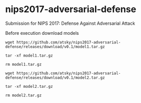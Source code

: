 # nips2017-adversarial-defense

Submission for NIPS 2017: Defense Against Adversarial Attack


Before execution download models
```
wget https://github.com/atsky/nips2017-adversarial-defense/releases/download/v0.1/model1.tar.gz

tar -xf model1.tar.gz

rm model1.tar.gz

wget https://github.com/atsky/nips2017-adversarial-defense/releases/download/v0.1/model2.tar.gz

tar -xf model2.tar.gz

rm model2.tar.gz

```
